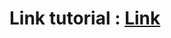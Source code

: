 # Link tutorial : [Link](https://kubesimplify.com/cicd-pipeline-github-actions-with-aws-ecs#heading-elastic-container-registry-ecr)
